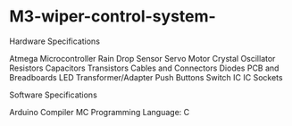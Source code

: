 # M3-wiper-control-system-
Hardware Specifications 

Atmega Microcontroller
Rain Drop Sensor
Servo Motor
Crystal Oscillator
Resistors
Capacitors
Transistors
Cables and Connectors
Diodes
PCB and Breadboards
LED
Transformer/Adapter
Push Buttons
Switch
IC
IC Sockets 

Software Specifications 

Arduino Compiler
MC Programming Language: C
